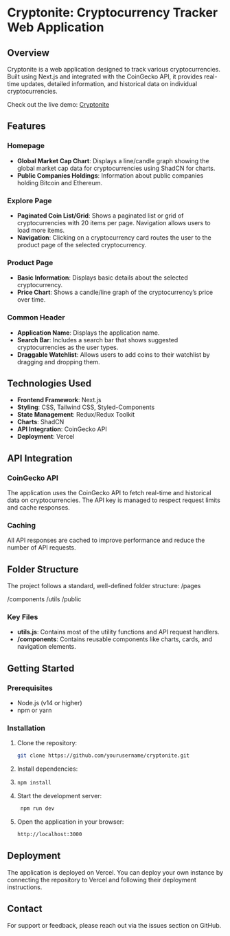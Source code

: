 # Cryptonite: Cryptocurrency Tracker Web Application

## Overview
Cryptonite is a web application designed to track various cryptocurrencies. Built using Next.js and integrated with the CoinGecko API, it provides real-time updates, detailed information, and historical data on individual cryptocurrencies. 

Check out the live demo: [Cryptonite](https://crypto-nite-five.vercel.app/)

## Features

### Homepage
- **Global Market Cap Chart**: Displays a line/candle graph showing the global market cap data for cryptocurrencies using ShadCN for charts.
- **Public Companies Holdings**: Information about public companies holding Bitcoin and Ethereum.

### Explore Page
- **Paginated Coin List/Grid**: Shows a paginated list or grid of cryptocurrencies with 20 items per page. Navigation allows users to load more items.
- **Navigation**: Clicking on a cryptocurrency card routes the user to the product page of the selected cryptocurrency.

### Product Page
- **Basic Information**: Displays basic details about the selected cryptocurrency.
- **Price Chart**: Shows a candle/line graph of the cryptocurrency’s price over time.

### Common Header
- **Application Name**: Displays the application name.
- **Search Bar**: Includes a search bar that shows suggested cryptocurrencies as the user types.
- **Draggable Watchlist**: Allows users to add coins to their watchlist by dragging and dropping them.

## Technologies Used

- **Frontend Framework**: Next.js
- **Styling**: CSS, Tailwind CSS, Styled-Components
- **State Management**: Redux/Redux Toolkit
- **Charts**: ShadCN
- **API Integration**: CoinGecko API
- **Deployment**: Vercel

## API Integration

### CoinGecko API
The application uses the CoinGecko API to fetch real-time and historical data on cryptocurrencies. The API key is managed to respect request limits and cache responses.

### Caching
All API responses are cached to improve performance and reduce the number of API requests.

## Folder Structure

The project follows a standard, well-defined folder structure:
/pages

/components
/utils
/public

### Key Files
- **utils.js**: Contains most of the utility functions and API request handlers.
- **/components**: Contains reusable components like charts, cards, and navigation elements.

## Getting Started

### Prerequisites
- Node.js (v14 or higher)
- npm or yarn

### Installation
1. Clone the repository:
   ```bash
   git clone https://github.com/yourusername/cryptonite.git
    ```
2. Install dependencies:
3. ```bash
   npm install
4. Start the development server:
   ```bash
    npm run dev
5. Open the application in your browser:
   ```bash
   http://localhost:3000
## Deployment
The application is deployed on Vercel. You can deploy your own instance by connecting the repository to Vercel and following their deployment instructions.

## Contact
For support or feedback, please reach out via the issues section on GitHub.